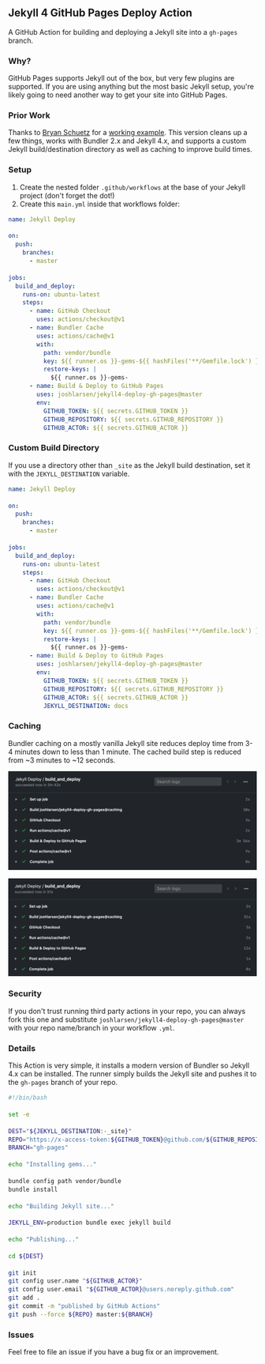 ## Jekyll 4 GitHub Pages Deploy Action

A GitHub Action for building and deploying a Jekyll site into a `gh-pages` branch.

### Why?

GitHub Pages supports Jekyll out of the box, but very few plugins are supported. If you are using anything but the most basic Jekyll setup, you're likely going to need another way to get your site into GitHub Pages.

### Prior Work

Thanks to [Bryan Schuetz](https://github.com/BryanSchuetz) for a [working example](https://github.com/BryanSchuetz/jekyll-deploy-gh-pages). This version cleans up a few things, works with Bundler 2.x and Jekyll 4.x, and supports a custom Jekyll build/destination directory as well as caching to improve build times.

### Setup

1. Create the nested folder `.github/workflows` at the base of your Jekyll project (don't forget the dot!)
2. Create this `main.yml` inside that workflows folder:

```yaml
name: Jekyll Deploy

on:
  push:
    branches:
      - master

jobs:
  build_and_deploy:
    runs-on: ubuntu-latest
    steps:
      - name: GitHub Checkout
        uses: actions/checkout@v1
      - name: Bundler Cache
        uses: actions/cache@v1
        with:
          path: vendor/bundle
          key: ${{ runner.os }}-gems-${{ hashFiles('**/Gemfile.lock') }}
          restore-keys: |
            ${{ runner.os }}-gems-
      - name: Build & Deploy to GitHub Pages
        uses: joshlarsen/jekyll4-deploy-gh-pages@master
        env:
          GITHUB_TOKEN: ${{ secrets.GITHUB_TOKEN }}
          GITHUB_REPOSITORY: ${{ secrets.GITHUB_REPOSITORY }}
          GITHUB_ACTOR: ${{ secrets.GITHUB_ACTOR }}
```



### Custom Build Directory

If you use a directory other than `_site` as the Jekyll build destination, set it with the `JEKYLL_DESTINATION` variable.

```yaml
name: Jekyll Deploy

on:
  push:
    branches:
      - master

jobs:
  build_and_deploy:
    runs-on: ubuntu-latest
    steps:
      - name: GitHub Checkout
        uses: actions/checkout@v1
      - name: Bundler Cache
        uses: actions/cache@v1
        with:
          path: vendor/bundle
          key: ${{ runner.os }}-gems-${{ hashFiles('**/Gemfile.lock') }}
          restore-keys: |
            ${{ runner.os }}-gems-
      - name: Build & Deploy to GitHub Pages
        uses: joshlarsen/jekyll4-deploy-gh-pages@master
        env:
          GITHUB_TOKEN: ${{ secrets.GITHUB_TOKEN }}
          GITHUB_REPOSITORY: ${{ secrets.GITHUB_REPOSITORY }}
          GITHUB_ACTOR: ${{ secrets.GITHUB_ACTOR }}
          JEKYLL_DESTINATION: docs
```



### Caching

Bundler caching on a mostly vanilla Jekyll site reduces deploy time from 3-4 minutes down to less than 1 minute. The cached build step is reduced from ~3 minutes to ~12 seconds.

![build without cache](img/build-no-cache.png)

![build with cache](img/build-with-cache.png)



### Security

If you don't trust running third party actions in your repo, you can always fork this one and substitute `joshlarsen/jekyll4-deploy-gh-pages@master` with your repo name/branch in your workflow `.yml`.



### Details

This Action is very simple, it installs a modern version of Bundler so Jekyll 4.x can be installed. The runner simply builds the Jekyll site and pushes it to the `gh-pages` branch of your repo.

```bash
#!/bin/bash

set -e

DEST="${JEKYLL_DESTINATION:-_site}"
REPO="https://x-access-token:${GITHUB_TOKEN}@github.com/${GITHUB_REPOSITORY}.git"
BRANCH="gh-pages"

echo "Installing gems..."

bundle config path vendor/bundle
bundle install

echo "Building Jekyll site..."

JEKYLL_ENV=production bundle exec jekyll build

echo "Publishing..."

cd ${DEST}

git init
git config user.name "${GITHUB_ACTOR}"
git config user.email "${GITHUB_ACTOR}@users.noreply.github.com"
git add .
git commit -m "published by GitHub Actions"
git push --force ${REPO} master:${BRANCH}
```



### Issues

Feel free to file an issue if you have a bug fix or an improvement.

